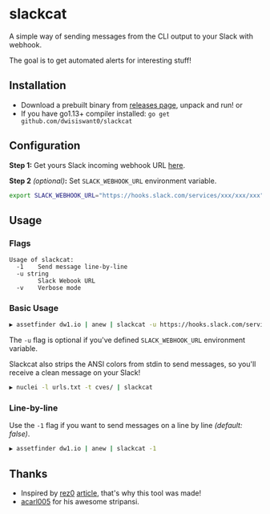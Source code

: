 # slackcat

A simple way of sending messages from the CLI output to your Slack with webhook.

The goal is to get automated alerts for interesting stuff!

## Installation

- Download a prebuilt binary from [releases page](https://github.com/dwisiswant0/slackcat/releases/latest), unpack and run! or
- If you have go1.13+ compiler installed: `go get github.com/dwisiswant0/slackcat`

## Configuration

**Step 1:** Get yours Slack incoming webhook URL [here](https://slack.com/intl/en-id/help/articles/115005265063-Incoming-webhooks-for-Slack).

**Step 2** _(optional)_**:** Set `SLACK_WEBHOOK_URL` environment variable.
```bash
export SLACK_WEBHOOK_URL="https://hooks.slack.com/services/xxx/xxx/xxx"
```

## Usage

### Flags

```
Usage of slackcat:
  -1    Send message line-by-line
  -u string
        Slack Webook URL
  -v    Verbose mode
```

### Basic Usage

```bash
▶ assetfinder dw1.io | anew | slackcat -u https://hooks.slack.com/services/xxx/xxx/xxx
```

The `-u` flag is optional if you've defined `SLACK_WEBHOOK_URL` environment variable.

Slackcat also strips the ANSI colors from stdin to send messages, so you'll receive a clean message on your Slack!

```bash
▶ nuclei -l urls.txt -t cves/ | slackcat
```

### Line-by-line

Use the `-1` flag if you want to send messages on a line by line _(default: false)_.

```bash
▶ assetfinder dw1.io | anew | slackcat -1
```

## Thanks

- Inspired by [rez0](https://twitter.com/rez0__) [article](https://rez0.blog/hacking/2020/02/07/bugbounty-alert-automation-tips.html), that's why this tool was made!
- [acarl005](https://github.com/acarl005) for his awesome stripansi.
